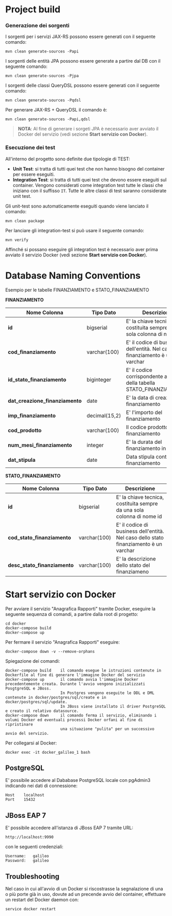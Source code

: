 # Project build

### Generazione dei sorgenti

I sorgenti per i servizi JAX-RS possono essere generati con il seguente comando:

    mvn clean generate-sources -Papi

I sorgenti delle entità JPA possono essere generate a partire dal DB con il seguente comando:

    mvn clean generate-sources -Pjpa

I sorgenti delle classi QueryDSL possono essere generati con il seguente comando:

    mvn clean generate-sources -Pqdsl
    
Per generare JAX-RS + QueryDSL il comando è:

    mvn clean generate-sources -Papi,qdsl
    
> **NOTA**: Al fine di generare i sorgeti JPA è necessario aver avviato il Docker del servizio (vedi sezione **Start servizio con Docker**).

### Esecuzione dei test

All'interno del progetto sono definite due tipologie di TEST:

- **Unit Test**: si tratta di tutti quei test che non hanno bisogno del container per essere eseguiti.
- **Integration Test**: si tratta di tutti quei test che devono essere eseguiti sul container. Vengono considerati come integration test tutte le classi che iniziano con il suffisso `IT`. Tutte le altre classi di test saranno considerate unit test.

Gli unit-test sono automaticamente eseguiti quando viene lanciato il comando: 

    mvn clean package

Per lanciare gli integration-test si può usare il seguente comando:

    mvn verify

Affinché si possano eseguire gli integration test è necessario aver prima avviato il servizio Docker (vedi sezione **Start servizio con Docker**).

# Database Naming Conventions

Esempio per le tabelle FINANZIAMENTO e STATO_FINANZIAMENTO

**FINANZIAMENTO**

| Nome Colonna		              |	Tipo Dato	  | Descrizione
|---------------------------------|---------------|------------
| **id**			              | bigserial	  | E' la chiave tecnica, costituita sempre da una sola colonna di nome id
| **cod_finanziamento**		      | varchar(100)  | E' il codice di business dell'entità. Nel caso del finanziamento è un varchar
| **id_stato_finanziamento**      | biginteger	  | E' il codice corrispondente alla pk della tabella STATO_FINANZIAMENTO.
| **dat_creazione_finanziamento** |	date		  | E' la data di creazione del finanziamento
| **imp_finanziamento**		      | decimal(15,2) |	E' l'importo del finanziamento
| **cod_prodotto**			      | varchar(100)  |	Il codice prodotto del finanziamento
| **num_mesi_finanziamento**	  | integer		  | E' la durata del finanziamento in mesi
| **dat_stipula**			      | date		  | Data stipula contratto di finanziamento

**STATO_FINANZIAMENTO**

| Nome Colonna		             | Tipo Dato	| Descrizione
|--------------------------------|--------------|------------
| **id**				         | bigserial	| E' la chiave tecnica, costituita sempre da una sola colonna di nome id
| **cod_stato_finanziamento**	 | varchar(100)	| E' il codice di business dell'entità. Nel caso dello stato finanziamento è un varchar
| **desc_stato_finanziamento**   | varchar(100)	| E' la descrizione dello stato del finanziameno

# 
# Start servizio con Docker

Per avviare il servizio "Anagrafica Rapporti" tramite Docker, eseguire la seguente sequenza di comandi, a partire dalla root di progetto:

    cd docker
    docker-compose build
    docker-compose up

Per fermare il servizio "Anagrafica Rapporti" eseguire:

    docker-compose down -v --remove-orphans
    
Spiegazione dei comandi:

    docker-compose build    il comando esegue le istruzioni contenute in Dockerfile al fine di generare l'immagine Docker del servizio
    docker-compose up       il comando avvia l'immagine Docker precedentemente creata. Durante l'avvio vengono inizializzati PosgtgreSQL e JBoss.
                            In Postgres vengono eseguite le DDL e DML contenute in docker/postgres/sql/create e in docker/postgres/sql/update.
                            In JBoss viene installato il driver PostgreSQL e creato il relativo datasource.
    docker-compose down     il comando ferma il servizio, eliminando i volumi Docker ed eventuali processi Docker orfani al fine di ripristinare
                            una situazione "pulita" per un successivo avvio del servizio.

Per collegarsi al Docker:

    docker exec -it docker_galileo_1 bash
            
## PostgreSQL

E' possibile accedere al Dababase PostgreSQL locale con pgAdmin3 indicando nei dati di connessione:

    Host    localhost
    Port    15432
    
## JBoss EAP 7

E' possibile accedere all'istanza di JBoss EAP 7 tramite URL:

    http://localhost:9990
    
con le seguenti credenziali:

    Username:   galileo
    Password:   galileo
    
## Troubleshooting

Nel caso in cui all'avvio di un Docker si riscostrasse la segnalazione di una o più porte già in uso, dovute ad un precende avvio del container, effettuare un restart del Docker daemon con:

    service docker restart